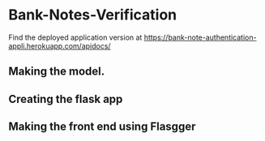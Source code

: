 # Bank-Notes-Verification

Find the deployed application version at https://bank-note-authentication-appli.herokuapp.com/apidocs/

## Making the model.
## Creating the flask app
## Making the front end using Flasgger
